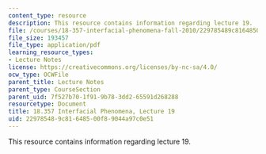 ```yaml
---
content_type: resource
description: This resource contains information regarding lecture 19.
file: /courses/18-357-interfacial-phenomena-fall-2010/229785489c81648500f89044a97c0e51_MIT18_357F10_Lecture19.pdf
file_size: 193457
file_type: application/pdf
learning_resource_types:
- Lecture Notes
license: https://creativecommons.org/licenses/by-nc-sa/4.0/
ocw_type: OCWFile
parent_title: Lecture Notes
parent_type: CourseSection
parent_uid: 7f527b70-1f91-9b78-3dd2-65591d268288
resourcetype: Document
title: 18.357 Interfacial Phenomena, Lecture 19
uid: 22978548-9c81-6485-00f8-9044a97c0e51
---
```

This resource contains information regarding lecture 19.